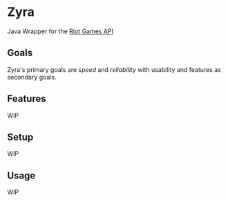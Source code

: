 # Zyra

Java Wrapper for the [Riot Games API](https://developer.riotgames.com/)


## Goals

Zyra's primary goals are *speed* and *reliability* with usability and features as secondary goals.


## Features

WIP


## Setup

WIP


## Usage

WIP
